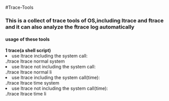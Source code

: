 #Trace-Tools
<h3>This is a collect of trace tools of OS,including ltrace and ftrace and it can also analyze the ftrace log automatically</h3>
<h4>usage of these tools</h4>
<b>1 trace(a shell script)</b><br/>
<li>use ltrace including the system call:</br>
./trace ltrace normal system <the log path> <cmd></li>
<li>use ltrace not including the system call:<br/>
./trace ltrace normal li <the log path> <cmd></li>
<li>use ltrace including the system call(time):</br>
./trace ltrace time system <the log path> <cmd></li>
<li>use ltrace not including the system call(time):<br/>
./trace ltrace time li <the log path> <cmd></li>
